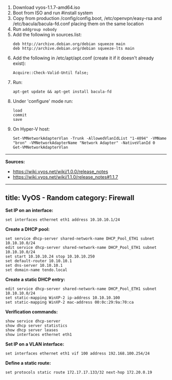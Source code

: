 1. Download vyos-1.1.7-amd64.iso
1. Boot from ISO and run #install system
1. Copy from production /config/config.boot, /etc/openvpn/easy-rsa and /etc/bacula/bacula-fd.conf placing them on the same location
1. Run ```addgroup nobody```
1. Add the following in sources.list:
    ```
    deb http://archive.debian.org/debian squeeze main
    deb http://archive.debian.org/debian squeeze-lts main
    ```
1. Add the following in /etc/apt/apt.conf (create it if it doesn't already exist):
    ```
    Acquire::Check-Valid-Until false;
    ```
1. Run:
    ```
    apt-get update && apt-get install bacula-fd
    ```
1. Under 'configure' mode run:
    ```
    load
    commit
    save
    ```
1. On Hyper-V host:
    ```
    Set-VMNetworkAdapterVlan -Trunk -AllowedVlanIdList "1-4094" -VMName "bron" -VMNetworkAdapterName "Network Adapter" -NativeVlanId 0
    Get-VMNetworkAdapterVlan
    ```

***
**Sources:**
* https://wiki.vyos.net/wiki/1.0.0/release_notes
* https://wiki.vyos.net/wiki/1.1.0/release_notes#1.1.7
---
title: VyOS - Random
category: Firewall
---

**Set IP on an interface:**
```
set interfaces ethernet eth1 address 10.10.10.1/24
```

**Create a DHCP pool:**
```
set service dhcp-server shared-network-name DHCP_Pool_ETH1 subnet 10.10.10.0/24
edit service dhcp-server shared-network-name DHCP_Pool_ETH1 subnet 10.10.10.0/24
set start 10.10.10.24 stop 10.10.10.250
set default-router 10.10.10.1
set dns-server 10.10.10.1
set domain-name tendo.local
```

**Create a static DHCP entry:**
```
edit service dhcp-server shared-network-name DHCP_Pool_ETH1 subnet 10.10.10.0/24
set static‐mapping WinXP-2 ip‐address 10.10.10.100
set static‐mapping WinXP-2 mac‐address 00:0c:29:9a:70:ca
```

**Verification commands:**
```
show service dhcp-server
show dhcp server statistics
show dhcp server leases
show interfaces ethernet eth1
```

**Set IP on a VLAN interface:**
```
set interfaces ethernet eth1 vif 100 address 192.168.100.254/24
```

**Define a static route:**
```
set protocols static route 172.17.17.133/32 next-hop 172.20.0.19
```
